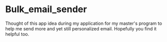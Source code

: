 # Bulk_email_sender
Thought of this app idea during my application for my master's program to help me send more and yet still personalized email. Hopefully you find it helpful too.

